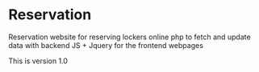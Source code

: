 # Reservation 
Reservation website for reserving lockers online
php to fetch and update data with backend
JS + Jquery for the frontend webpages

This is version 1.0
